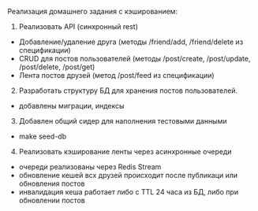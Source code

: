 Реализация домашнего задания с кэшированием: 

1) Реализовать API (синхронный rest)
- Добавление/удаление друга (методы /friend/add, /friend/delete из спецификации)
- CRUD для постов пользователей (методы /post/create, /post/update, /post/delete, /post/get)
- Лента постов друзей (метод /post/feed из спецификации)
2) Разработать структуру БД для хранения постов пользователей.
- добавлены миграции, индексы

3) Добавлен общий сидер для наполнения тестовыми данными
- make seed-db

4) Реализовать кэширование ленты через асинхронные очереди
- очереди реализованы через Redis Stream
- обновление кешей всх друзей происходит после публикаци или обновления постов
- инвалидация кеша работает либо с TTL 24 часа из БД, либо при обновлении постов